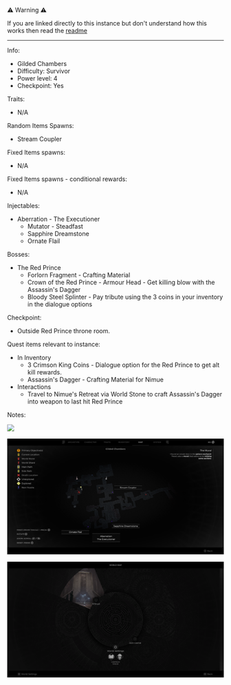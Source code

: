 ⚠️ Warning ⚠️

If you are linked directly to this instance but don't understand how this works then read the [readme](https://github.com/razeedazee/remnant2-instances/blob/main/README.md)

<hr>

Info:

- Gilded Chambers
- Difficulty: Survivor
- Power level: 4
- Checkpoint: Yes

Traits:

- N/A

Random Items Spawns:

- Stream Coupler

Fixed Items spawns:

- N/A

Fixed Items spawns - conditional rewards:

- N/A

Injectables:

- Aberration - The Executioner
  - Mutator - Steadfast
  - Sapphire Dreamstone
  - Ornate Flail

Bosses:

- The Red Prince
  - Forlorn Fragment - Crafting Material
  - Crown of the Red Prince - Armour Head - Get killing blow with the Assassin's Dagger
  - Bloody Steel Splinter - Pay tribute using the 3 coins in your inventory in the dialogue options

Checkpoint:

- Outside Red Prince throne room.

Quest items relevant to instance:

- In Inventory
  - 3 Crimson King Coins - Dialogue option for the Red Prince to get alt kill rewards.
  - Assassin's Dagger - Crafting Material for Nimue
- Interactions
  - Travel to Nimue's Retreat via World Stone to craft Assassin's Dagger into weapon to last hit Red Prince

Notes:

>

![](info/info.png)

![](info/mini-map.png)

![](info/travel-map.png)

